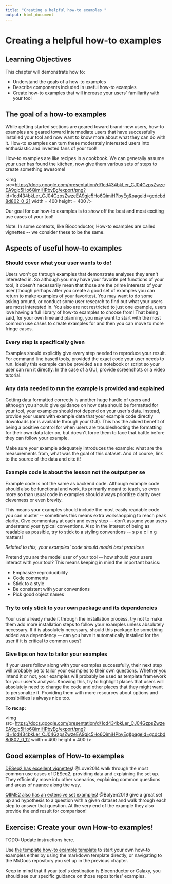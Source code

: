 ```yaml
---
title: "Creating a helpful how-to examples "
output: html_document
---
```


# Creating a helpful how-to examples 

## Learning Objectives

This chapter will demonstrate how to:

- Understand the goals of a how-to examples
- Describe components included in useful how-to examples
- Create how-to examples that will increase your users' familiarity with your tool

## The goal of a how-to examples 

While getting started sections are geared toward brand-new users, how-to examples are geared toward intermediate users that have successfully installed your tool and now want to know more about what they can do with it. 
How-to examples can turn these moderately interested users into enthusiastic and invested fans of your tool! 

How-to examples are like recipes in a cookbook. 
We can generally assume your user has found the kitchen, now give them various sets of steps to create something awesome!

<img src=https://docs.google.com/presentation/d/1cd434bkLer_CJ04GzpsZwzeEA9gjc5Ho6QimiHPbyEg/export/png?id=1cd434bkLer_CJ04GzpsZwzeEA9gjc5Ho6QimiHPbyEg&pageid=gcdcbd8d802_0_21 width = 400 height = 400 />

Our goal for our how-to examples is to show off the best and most exciting use cases of your tool!

Note: In some contexts, like Bioconductor, How-to examples are called vignettes -- we consider these to be the same. 

## Aspects of useful how-to examples 
  
### Should cover what your user wants to do!

Users won't go through examples that demonstrate analyses they aren't interested in. 
So although you may have your favorite pet functions of your tool, it doesn't necessarily mean that those are the prime interests of your user (though perhaps after you create a good set of examples you can return to make examples of your favorites). 
You may want to do some asking around, or conduct some user research to find out what your users are most interested in. 
You also are not restricted to just one example, users love having a full library of how-to examples to choose from!
That being said, for your own time and planning, you may want to start with the most common use cases to create examples for and then you can move to more fringe cases. 

### Every step is specifically given 

Examples should explicitly give every step needed to reproduce your result.
For command line based tools, provided the exact code your user needs to run. 
Ideally this example can be provided as a notebook or script so your user can run it directly.
In the case of a GUI, provide screenshots or a video tutorial.

### Any data needed to run the example is provided and explained  

Getting data formatted correctly is another huge hurdle of users and although you should give guidance on how data should be formatted for your tool, your examples should not depend on your user's data. 
Instead, provide your users with example data that your example code directly downloads (or is available through your GUI). 
This has the added benefit of being a positive control for when users are troubleshooting the formatting for their own data later on, but doesn't force them to face that battle before they can follow your example. 

Make sure your example adequately introduces the example: what are the measurements from, what was the goal of this dataset. 
And of course, link to the source of the data and cite it!

### Example code is about the lesson not the output per se

Example code is not the same as backend code. 
Although example code should also be functional and work, its primarily meant to teach, so even more so than usual code in examples should always prioritize clarity over cleverness or even brevity. 

This means your examples should include the most easily readable code you can muster -- sometimes this means extra workshopping to reach peak clarity.
Give commentary at each and every step -- don't assume your users understand your typical conventions. 
Also in the interest of being as readable as possible, try to stick to a styling conventions -- s p a c i n g  matters!

_Related to this, your examples' code should model best practices_

Pretend you are the model user of your tool -- how should your users interact with your tool?
This means keeping in mind the important basics: 

- Emphasize reproducibility 
- Code comments 
- Stick to a style
- Be consistent with your conventions 
- Pick good object names

### Try to only stick to your own package and its dependencies

Your user already made it through the installation process, try not to make them add more installation steps to follow your examples unless absolutely necessary. 
If it is absolutely necessary, should this package be something added as a dependency -- can you have it automatically installed for the user if it is critical to common uses? 

### Give tips on how to tailor your examples

If your users follow along with your examples successfully, their next step will probably be to tailor your examples to their own questions.
Whether you intend it or not, your examples will probably be used as template framework for your user's analysis. 
Knowing this, try to highlight places that users will absolutely need to change the code and other places that they might want to personalize it. 
Providing them with more resources about options and possibilities is always nice too. 

**To recap:**

<img src=https://docs.google.com/presentation/d/1cd434bkLer_CJ04GzpsZwzeEA9gjc5Ho6QimiHPbyEg/export/png?id=1cd434bkLer_CJ04GzpsZwzeEA9gjc5Ho6QimiHPbyEg&pageid=gcdcbd8d802_0_12 width = 400 height = 400 />

## Good examples of How-to examples

[DESeq2 has excellent vignettes](http://www.bioconductor.org/packages/release/bioc/vignettes/DESeq2/inst/doc/DESeq2.html)! 
@Love2014 walk through the most common use cases of DESeq2, providing data and explaining the set up.
They efficiently move into other scenarios, explaining common questions and areas of nuance along the way. 

[QIIME2 also has an extensive set examples](https://docs.qiime2.org/2021.2/tutorials/pd-mice/)!
@Bolyen2019 give a great set up and hypothesis to a question with a given dataset and walk through each step to answer that question.
At the very end of the example they also provide the end result for comparison!

## Exercise: Create your own How-to examples!

TODO: Update instructions here. 

Use [the template how-to example template](https://raw.githubusercontent.com/jhudsl/itcr-template-documentation/master/docs/how-to_examples_template.md) to start your own how-to examples either by using the markdown template directly, or navigating to the MkDocs repository you set up in the previous chapter. 

Keep in mind that if your tool's destination is Bioconductor or Galaxy, you should see our specific guidance on those repositories' examples. 
